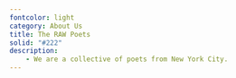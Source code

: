 ```yaml
---
fontcolor: light
category: About Us
title: The RAW Poets
solid: "#222"
description:
    - We are a collective of poets from New York City.
---
```

